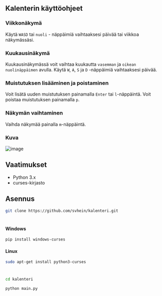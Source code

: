 ## Kalenterin käyttöohjeet

### Viikkonäkymä

Käytä `WASD` tai `nuoli` - näppäimiä vaihtaaksesi päivää tai viikkoa näkymässäsi. 

### Kuukausinäkymä

Kuukausinäkymässä voit vaihtaa kuukautta `vasemman` ja `oikean nuolinäppäimen` avulla. 
Käytä `W`, `A`, `S` ja `D` -näppäimiä vaihtaaksesi päivää.

### Muistutuksen lisääminen ja poistaminen

Voit lisätä uuden muistutuksen painamalla `Enter` tai `l`-näppäintä. Voit poistaa muistutuksen painamalla `p`.

### Näkymän vaihtaminen

Vaihda näkymää painalla `m`-näppäintä.

### Kuva

![image](https://github.com/svhein/kalenteri/assets/79382942/f56cc0d1-8d8d-4dfa-bb9c-b0cd77a4e0b5)



## Vaatimukset

- Python 3.x
- curses-kirjasto

## Asennus

```bash
git clone https://github.com/svhein/kalenteri.git
```
#
#### Windows
```bash
pip install windows-curses
```
#### Linux
```bash
sudo apt-get install python3-curses
```
#

```bash
cd kalenteri
```

```bash
python main.py
```


   


